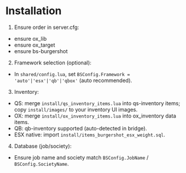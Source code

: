# Installation

1) Ensure order in server.cfg:
- ensure ox_lib
- ensure ox_target
- ensure bs-burgershot

2) Framework selection (optional):
- In `shared/config.lua`, set `BSConfig.Framework = 'auto'|'esx'|'qb'|'qbox'` (auto recommended).

3) Inventory:
- QS: merge `install/qs_inventory_items.lua` into qs-inventory items; copy `install/images/` to your inventory UI images.
- OX: merge `install/ox_inventory_items.lua` into ox_inventory data items.
- QB: qb-inventory supported (auto-detected in bridge).
- ESX native: import `install/items_burgershot_esx_weight.sql`.

4) Database (job/society):
- Ensure job name and society match `BSConfig.JobName` / `BSConfig.SocietyName`.
